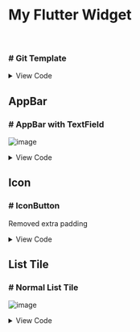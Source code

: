 # My Flutter Widget

<br />


### # Git Template

<details>
 <summary> View Code </summary>
 
```
asd
```
 
</details>
 
 ## AppBar
 
 ### # AppBar with TextField
![image](https://user-images.githubusercontent.com/90954993/163541408-6b88b79d-6856-48b7-9976-bd875e88201d.png)

<details>
 <summary> View Code </summary>
 
```
 
      appBar: AppBar(
        iconTheme: IconThemeData(color: Colors.black),
        backgroundColor: Colors.white,
        elevation: 0.1,
        titleSpacing: 0,
        automaticallyImplyLeading: false,
        toolbarHeight: 75,
        leading: IconButton(
          onPressed: () {
            Navigator.pop(context);
          },
          icon: Icon(
            Icons.chevron_left,
            size: 32,
          ),
        ),
        title: Container(
          padding: EdgeInsets.fromLTRB(10, 0, 10, 0),
          width: width * 0.63,
          decoration: BoxDecoration(
            borderRadius: BorderRadius.circular(10),
            color: Color(0xffF7F7F7),
          ),
          child: Focus(
            onFocusChange: (focus) {
              onSearch();
            },
            child: TextField(
              style: Constants.textAppBar3,
              decoration: InputDecoration(
                hintText: 'Search Places',
                hintStyle: TextStyle(
                  color: Color(0xffB2B2B2),
                ),
                border: InputBorder.none,
              ),
            ),
          ),
        ),
        actions: [
          cancel == false
              ? IconButton(
                  onPressed: () {},
                  icon: Icon(
                    Icons.filter_list,
                  ),
                )
              : TextButton(
                  onPressed: () {
                    onCancel();
                  },
                  child: Text(
                    'Cancel',
                    style: TextStyle(
                      color: Colors.red,
                      fontSize: 16,
                      fontWeight: FontWeight.bold,
                    ),
                  )),
          SizedBox(width: 12),
        ],
      ),
      
```
 
 </details>
 
## Icon

### # IconButton
Removed extra padding
<details>
 <summary>View Code</summary>
 
 ```
 IconButton(
                  padding: EdgeInsets.zero,
                  constraints: BoxConstraints(),
                  onPressed: () {},
                  icon: Icon(
                    Icons.close,
                    color: Color(0xffB2B2B2),
                  ),
                ),
```
 
 </details>

## List Tile

### # Normal List Tile
![image](https://user-images.githubusercontent.com/90954993/163539806-b83e1040-8093-4f2a-8f85-fcf1d0f95c44.png)

<details>
 <summary>View Code</summary>
 
 ```
 Container(
            margin: EdgeInsets.fromLTRB(24, 12, 24, 0),
            child: Row(
              children: [
                Icon(
                  Icons.watch_later_outlined,
                  color: Color(0xffB2B2B2),
                ),
                SizedBox(width: 16),
                Column(
                  crossAxisAlignment: CrossAxisAlignment.start,
                  children: [
                    Text(
                      'Sushi Tei The Breeze',
                      style: TextStyle(fontWeight: FontWeight.w600),
                    ),
                    Text(
                      'Food & Beverages - The Breeze BSD City',
                      style: TextStyle(
                        fontSize: 12,
                      ),
                    ),
                  ],
                ),
                Spacer(),
                IconButton(
                  padding: EdgeInsets.zero,
                  constraints: BoxConstraints(),
                  onPressed: () {},
                  icon: Icon(
                    Icons.close,
                    color: Color(0xffB2B2B2),
                  ),
                ),
              ],
            ),
          ),
```
 
</details>

